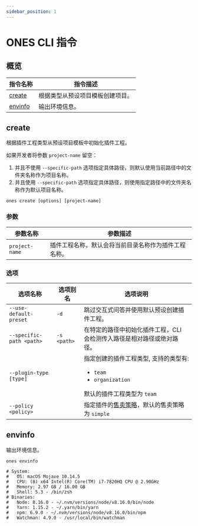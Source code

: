 ```yaml
---
sidebar_position: 1
---
```


# ONES CLI 指令

## 概览

| 指令名称            | 指令描述                         |
| ------------------- | -------------------------------- |
| [create](#create)   | 根据类型从预设项目模板创建项目。 |
| [envinfo](#envinfo) | 输出环境信息。                   |

## create

根据插件工程类型从预设项目模板中初始化插件工程。

如果开发者将参数 `project-name` 留空：

1. 并且不使用 `--specific-path` 选项指定具体路径，则默认使用当前路径中的文件夹名称作为项目名称。
2. 并且使用 `--specific-path` 选项指定具体路径，则使用指定路径中的文件夹名称作为默认项目名称。

```shell
ones create [options] [project-name]
```

### 参数

| 参数名称       | 参数描述                                             |
| -------------- | ---------------------------------------------------- |
| `project-name` | 插件工程名称，默认会将当前目录名称作为插件工程名称。 |

### 选项

| 选项名称                 | 选项别名    | 选项说明                                                                                                          |
| ------------------------ | ----------- | ----------------------------------------------------------------------------------------------------------------- |
| `--use-default-preset`   | `-d`        | 跳过交互式问答并使用默认预设创建插件工程。                                                                        |
| `--specific-path <path>` | `-s <path>` | 在特定的路径中初始化插件工程，CLI 会检测传入路径是相对路径或绝对路径。                                            |
| `--plugin-type [type]`   |             | 指定创建的插件工程类型, 支持的类型有: <ul><li>`team`</li><li>`organization`</li></ul> 默认的插件工程类型为 `team` |
| `--policy <policy>`      |             | 指定插件的[售卖策略](../../guide/policy.mdx)，默认的售卖策略为 `simple`                                           |

## envinfo

输出环境信息。

```shell
ones envinfo

# System:
#   OS: macOS Mojave 10.14.5
#   CPU: (8) x64 Intel(R) Core(TM) i7-7820HQ CPU @ 2.90GHz
#   Memory: 2.97 GB / 16.00 GB
#   Shell: 5.3 - /bin/zsh
# Binaries:
#   Node: 8.16.0 - ~/.nvm/versions/node/v8.16.0/bin/node
#   Yarn: 1.15.2 - ~/.yarn/bin/yarn
#   npm: 6.9.0 - ~/.nvm/versions/node/v8.16.0/bin/npm
#   Watchman: 4.9.0 - /usr/local/bin/watchman
```
